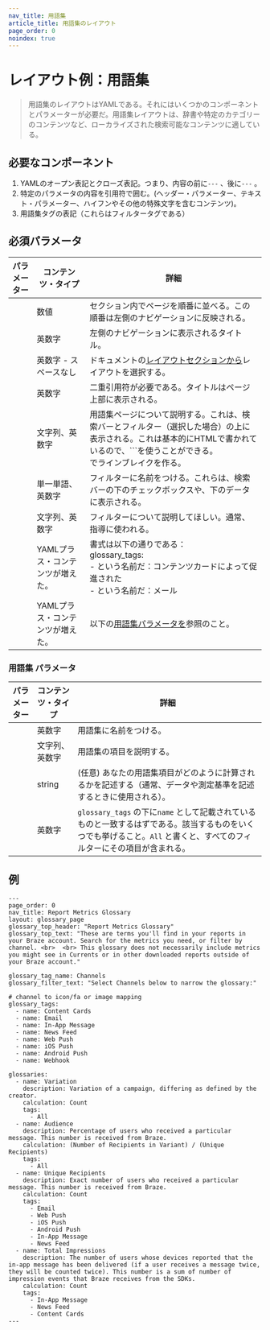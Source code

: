 ```yaml
---
nav_title: 用語集
article_title: 用語集のレイアウト
page_order: 0
noindex: true
---
```


# レイアウト例：用語集

> 用語集のレイアウトはYAMLである。それにはいくつかのコンポーネントとパラメーターが必要だ。用語集レイアウトは、辞書や特定のカテゴリーのコンテンツなど、ローカライズされた検索可能なコンテンツに適している。

## 必要なコンポーネント

1. YAMLのオープン表記とクローズ表記。つまり、内容の前に`---` 、後に`---` 。 
2. 特定のパラメータの内容を引用符で囲む。(ヘッダー・パラメーター、テキスト・パラメーター、ハイフンやその他の特殊文字を含むコンテンツ)。
3. 用語集タグの表記（これらはフィルタータグである）

## 必須パラメータ

|パラメーター | コンテンツ・タイプ | 詳細 |
|---|---|---|
|| 数値 | セクション内でページを順番に並べる。この順番は左側のナビゲーションに反映される。 |
| | 英数字 | 左側のナビゲーションに表示されるタイトル。 |
|| 英数字 - スペースなし | ドキュメントの[レイアウトセクションから](https://github.com/Appboy/braze-docs/tree/develop/_layouts)レイアウトを選択する。 | 
| | 英数字 | 二重引用符が必要である。タイトルはページ上部に表示される。 |
|| 文字列、英数字 | 用語集ページについて説明する。これは、検索バーとフィルター（選択した場合）の上に表示される。これは基本的にHTMLで書かれているので、\`\`\`を使うことができる。<br> でラインブレイクを作る。 | 
| | 単一単語、英数字 | フィルターに名前をつける。これらは、検索バーの下のチェックボックスや、下のデータに表示される。 | 
|| 文字列、英数字 | フィルターについて説明してほしい。通常、指導に使われる。 | 
|| YAMLプラス・コンテンツが増えた。 | 書式は以下の通りである：<br> glossary_tags:<br>  \- という名前だ：コンテンツカードによって促進された <br>  \- という名前だ：メール | 
| | YAMLプラス・コンテンツが増えた。 | 以下の[用語集パラメータを](#glossaries-parameters)参照のこと。 |

### 用語集 パラメータ

|パラメーター | コンテンツ・タイプ | 詳細 |
|---|---|---|
|| 英数字 | 用語集に名前をつける。| 
|| 文字列、英数字 | 用語集の項目を説明する。 | 
|| string | (任意) あなたの用語集項目がどのように計算されるかを記述する（通常、データや測定基準を記述するときに使用される）。 | 
|| 英数字 | `glossary_tags` の下に`name` として記載されているものと一致するはずである。該当するものをいくつでも挙げること。`All` と書くと、すべてのフィルターにその項目が含まれる。|

## 例

```
---
page_order: 0
nav_title: Report Metrics Glossary
layout: glossary_page
glossary_top_header: "Report Metrics Glossary"
glossary_top_text: "These are terms you'll find in your reports in your Braze account. Search for the metrics you need, or filter by channel. <br>  <br> This glossary does not necessarily include metrics you might see in Currents or in other downloaded reports outside of your Braze account."

glossary_tag_name: Channels
glossary_filter_text: "Select Channels below to narrow the glossary:"

# channel to icon/fa or image mapping
glossary_tags:
  - name: Content Cards
  - name: Email
  - name: In-App Message
  - name: News Feed
  - name: Web Push
  - name: iOS Push
  - name: Android Push
  - name: Webhook

glossaries:
  - name: Variation
    description: Variation of a campaign, differing as defined by the creator.
    calculation: Count
    tags:
      - All
  - name: Audience
    description: Percentage of users who received a particular message. This number is received from Braze.
    calculation: (Number of Recipients in Variant) / (Unique Recipients)
    tags:
      - All
  - name: Unique Recipients
    description: Exact number of users who received a particular message. This number is received from Braze.
    calculation: Count
    tags:
      - Email
      - Web Push
      - iOS Push
      - Android Push
      - In-App Message
      - News Feed
  - name: Total Impressions
    description: The number of users whose devices reported that the in-app message has been delivered (if a user receives a message twice, they will be counted twice). This number is a sum of number of impression events that Braze receives from the SDKs.
    calculation: Count
    tags:
      - In-App Message
      - News Feed
      - Content Cards
---
```
